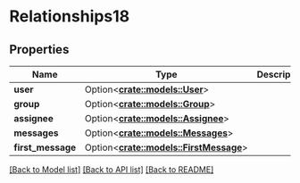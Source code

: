 # Relationships18

## Properties

Name | Type | Description | Notes
------------ | ------------- | ------------- | -------------
**user** | Option<[**crate::models::User**](user.md)> |  | [optional]
**group** | Option<[**crate::models::Group**](group.md)> |  | [optional]
**assignee** | Option<[**crate::models::Assignee**](assignee.md)> |  | [optional]
**messages** | Option<[**crate::models::Messages**](messages.md)> |  | [optional]
**first_message** | Option<[**crate::models::FirstMessage**](firstMessage.md)> |  | [optional]

[[Back to Model list]](../README.md#documentation-for-models) [[Back to API list]](../README.md#documentation-for-api-endpoints) [[Back to README]](../README.md)


